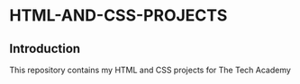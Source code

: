 # HTML-AND-CSS-PROJECTS
## Introduction
This repository contains my HTML and CSS projects for The Tech Academy
